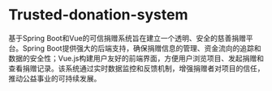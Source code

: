# Trusted-donation-system
基于Spring Boot和Vue的可信捐赠系统旨在建立一个透明、安全的慈善捐赠平台。Spring Boot提供强大的后端支持，确保捐赠信息的管理、资金流向的追踪和数据的安全性；Vue.js构建用户友好的前端界面，方便用户浏览项目、发起捐赠和查看捐赠记录。该系统通过实时数据监控和反馈机制，增强捐赠者对项目的信任，推动公益事业的可持续发展。

